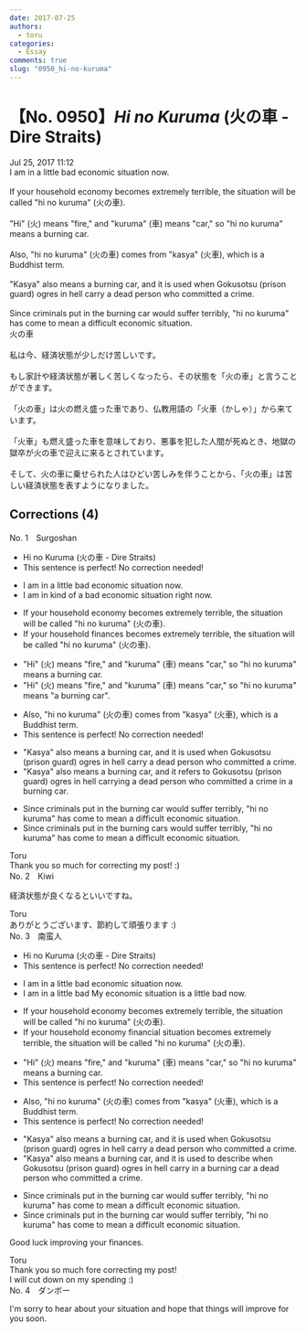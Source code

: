 ```yaml
---
date: 2017-07-25
authors:
  - toru
categories:
  - Essay
comments: true
slug: "0950_hi-no-kuruma"
---
```


# 【No. 0950】<strong><em>Hi no Kuruma</strong></em> (火の車 - Dire Straits)
<div class="date">Jul 25, 2017 11:12</div>
<div id="post"><div id="body_show_ori">
I am in a little bad economic situation now.<br/><br/>If your household economy becomes extremely terrible, the situation will be called "hi no kuruma" (火の車).<br/><br/>"Hi" (火) means "fire," and "kuruma" (車) means "car," so "hi no kuruma" means a burning car.<br/><br/>Also, "hi no kuruma" (火の車) comes from "kasya" (火車), which is a Buddhist term.<br/><br/>"Kasya" also means a burning car, and it is used when Gokusotsu (prison guard) ogres in hell carry a dead person who committed a crime.<br/><br/>Since criminals put in the burning car would suffer terribly, "hi no kuruma" has come to mean a difficult economic situation.
</div></div>

<!-- more -->

<div id="post_ja"><div id="body_show_mo">
火の車<br/><br/>私は今、経済状態が少しだけ苦しいです。<br/><br/>もし家計や経済状態が著しく苦しくなったら、その状態を「火の車」と言うことができます。<br/><br/>「火の車」は火の燃え盛った車であり、仏教用語の「火車（かしゃ）」から来ています。<br/><br/>「火車」も燃え盛った車を意味しており、悪事を犯した人間が死ぬとき、地獄の獄卒が火の車で迎えに来るとされています。<br/><br/>そして、火の車に乗せられた人はひどい苦しみを伴うことから、「火の車」は苦しい経済状態を表すようになりました。
</div></div>

## Corrections (4)
<div id="block"><div class="first_name"> No. 1　<span class="just_name">Surgoshan</span></div><div id="block2">
<ul class="correction_field">
<li class="incorrect">Hi no Kuruma (火の車 - Dire Straits)</li>
<li class="corrected perfect">This sentence is perfect! No correction needed!</li>
</ul>
<ul class="correction_field">
<li class="incorrect">I am in a little bad economic situation now.</li>
<li class="corrected correct">
I am in<span class="f_blue"> kind of a</span> bad economic situation<span class="f_blue"> right</span> now.
</li>
</ul>
<ul class="correction_field">
<li class="incorrect">If your household economy becomes extremely terrible, the situation will be called "hi no kuruma" (火の車).</li>
<li class="corrected correct">
If your household <span class="f_blue">finances</span> become<span class="sline"><span class="f_red">s</span></span> extremely terrible, the situation will be called "hi no kuruma" (火の車).
</li>
</ul>
<ul class="correction_field">
<li class="incorrect">"Hi" (火) means "fire," and "kuruma" (車) means "car," so "hi no kuruma" means a burning car.</li>
<li class="corrected correct">
"Hi" (火) means "fire," and "kuruma" (車) means "car," so "hi no kuruma" means <span class="f_red">"</span>a burning car<span class="f_red">"</span>.
</li>
</ul>
<ul class="correction_field">
<li class="incorrect">Also, "hi no kuruma" (火の車) comes from "kasya" (火車), which is a Buddhist term.</li>
<li class="corrected perfect">This sentence is perfect! No correction needed!</li>
</ul>
<ul class="correction_field">
<li class="incorrect">"Kasya" also means a burning car, and it is used when Gokusotsu (prison guard) ogres in hell carry a dead person who committed a crime.</li>
<li class="corrected correct">
"Kasya" also means a burning car, and it <span class="f_blue">refers to</span> Gokusotsu (prison guard) ogres in hell carry<span class="f_red">ing</span> a dead person who committed a crime<span class="f_blue"> in a burning car</span>.
</li>
</ul>
<ul class="correction_field">
<li class="incorrect">Since criminals put in the burning car would suffer terribly, "hi no kuruma" has come to mean a difficult economic situation.</li>
<li class="corrected correct">
Since criminals put in <span class="sline">the</span> burning car<span class="f_red">s</span> would suffer terribly, "hi no kuruma" has come to mean a difficult economic situation.
</li>
</ul>
</div><div class="name"><span class="just_name">Toru</span><br>
Thank you so much for correcting my post! :)
</div>
</div>
<div id="block"><div class="first_name"> No. 2　<span class="just_name">Kiwi</span></div><div id="block2">
<p class="comment_small">
 経済状態が良くなるといいですね。
</p>

</div><div class="name"><span class="just_name">Toru</span><br>
ありがとうございます、節約して頑張ります :)
</div>
</div>
<div id="block"><div class="first_name"> No. 3　<span class="just_name">南蛮人</span></div><div id="block2">
<ul class="correction_field">
<li class="incorrect">Hi no Kuruma (火の車 - Dire Straits)</li>
<li class="corrected perfect">This sentence is perfect! No correction needed!</li>
</ul>
<ul class="correction_field">
<li class="incorrect">I am in a little bad economic situation now.</li>
<li class="corrected correct">
<span class="f_gray"><span class="sline">I am in a little bad</span></span> <span class="f_gray">My</span> economic situation <span class="f_gray">is a little bad</span> now.
</li>
</ul>
<ul class="correction_field">
<li class="incorrect">If your household economy becomes extremely terrible, the situation will be called "hi no kuruma" (火の車).</li>
<li class="corrected correct">
If your household <span class="sline"><span class="f_red">economy</span></span> <span class="f_blue">financial situation</span> becomes extremely terrible, the situation will be called "hi no kuruma" (火の車).
</li>
</ul>
<ul class="correction_field">
<li class="incorrect">"Hi" (火) means "fire," and "kuruma" (車) means "car," so "hi no kuruma" means a burning car.</li>
<li class="corrected perfect">This sentence is perfect! No correction needed!</li>
</ul>
<ul class="correction_field">
<li class="incorrect">Also, "hi no kuruma" (火の車) comes from "kasya" (火車), which is a Buddhist term.</li>
<li class="corrected perfect">This sentence is perfect! No correction needed!</li>
</ul>
<ul class="correction_field">
<li class="incorrect">"Kasya" also means a burning car, and it is used when Gokusotsu (prison guard) ogres in hell carry a dead person who committed a crime.</li>
<li class="corrected correct">
"Kasya" also means a burning car, and it is used <span class="f_blue">to describe</span> when Gokusotsu (prison guard) ogres in hell carry <span class="f_blue">in a burning car</span> a dead person who committed a crime.
</li>
</ul>
<ul class="correction_field">
<li class="incorrect">Since criminals put in the burning car would suffer terribly, "hi no kuruma" has come to mean a difficult economic situation.</li>
<li class="corrected correct">
Since criminals put in the burning car <span class="sline"><span class="f_red">would</span></span> suffer terribly, "hi no kuruma" has come to mean a difficult economic situation.
</li>
</ul>
<p class="comment_small">
 Good luck improving your finances.
</p>

</div><div class="name"><span class="just_name">Toru</span><br>
Thank you so much fore correcting my post!<br/>I will cut down on my spending :)
</div>
</div>
<div id="block"><div class="first_name"> No. 4　<span class="just_name">ダンボー</span></div><div id="block2">
<p class="comment_small">
 I'm sorry to hear about your situation and hope that things will improve for you soon.
</p>

</div></div>
